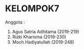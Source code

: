 # KELOMPOK7
Anggota :
 1. Agus Satria Adhitama (2019-219)
 2. Rizki Kharisma (2019-230)
 3. Moch.Hadiyatullah (2019-248)

